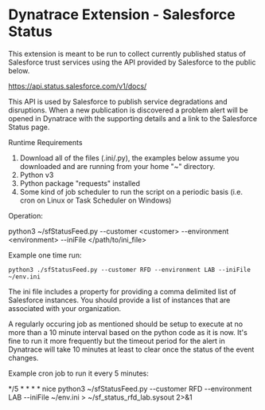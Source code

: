 # Dynatrace Extension - Salesforce Status

This extension is meant to be run to collect currently published status of Salesforce trust services using the API provided by Salesforce to the public below.

https://api.status.salesforce.com/v1/docs/

This API is used by Salesforce to publish service degradations and disruptions. When a new publication is discovered a problem alert will be opened in Dynatrace with the supporting details and a link to the Salesforce Status page.

Runtime Requirements

1. Download all of the files (.ini/.py), the examples below assume you downloaded and are running from your home "~" directory.
2. Python v3
3. Python package "requests" installed
4. Some kind of job scheduler to run the script on a periodic basis (i.e. cron on Linux or Task Scheduler on Windows)

Operation:

  python3 ~/sfStatusFeed.py --customer \<customer\> --environment \<environment\> --iniFile \</path/to/ini_file\>

  Example one time run: 
  
    python3 ./sfStatusFeed.py --customer RFD --environment LAB --iniFile ~/env.ini
  
The ini file includes a property for providing a comma delimited list of Salesforce instances.  You should provide a list of instances that are associated with your organization.

A regularly occuring job as mentioned should be setup to execute at no more than a 10 minute interval based on the python code as it is now.  It's fine to run it more frequently but the timeout period for the alert in Dynatrace will take 10 minutes at least to clear once the status of the event changes. 
  
  Example cron job to run it every 5 minutes:

  */5 * * * * nice python3 ~/sfStatusFeed.py --customer RFD --environment LAB --iniFile ~/env.ini > ~/sf_status_rfd_lab.sysout 2>&1
